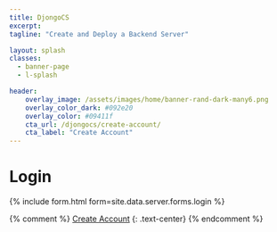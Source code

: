 ```yaml
---
title: DjongoCS
excerpt: 
tagline: "Create and Deploy a Backend Server"

layout: splash
classes:
  - banner-page
  - l-splash

header:
    overlay_image: /assets/images/home/banner-rand-dark-many6.png
    overlay_color_dark: #092e20
    overlay_color: #09411f
    cta_url: /djongocs/create-account/
    cta_label: "Create Account"    
---
```


# Login

{% include form.html 
    form=site.data.server.forms.login %}

{% comment %}
[Create Account](/djongocs/create-account/)
{: .text-center}
{% endcomment %}
